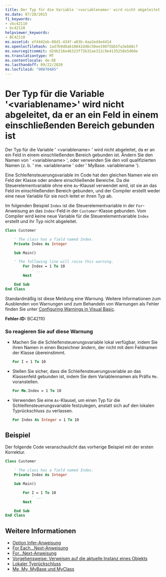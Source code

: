 ```yaml
---
title: Der Typ für die Variable '<variablename>' wird nicht abgeleitet, da er an ein Feld in einem einschließenden Bereich gebunden ist
ms.date: 07/20/2015
f1_keywords:
- vbc42110
- bc42110
helpviewer_keywords:
- BC42110
ms.assetid: ef4442eb-08d1-434f-a03b-4aa2ed4e4414
ms.openlocfilehash: 1ad7b9d0a610842dd6c50ee198f5bb5fa3eb68cf
ms.sourcegitcommit: d2db216e46323f73b32ae312c9e4135258e5d68e
ms.translationtype: MT
ms.contentlocale: de-DE
ms.lasthandoff: 09/22/2020
ms.locfileid: "90870485"
---
```

# <a name="the-type-for-variable-variablename-will-not-be-inferred-because-it-is-bound-to-a-field-in-an-enclosing-scope"></a>Der Typ für die Variable '\<variablename>' wird nicht abgeleitet, da er an ein Feld in einem einschließenden Bereich gebunden ist

Der Typ für die Variable ' \<variablename> ' wird nicht abgeleitet, da er an ein Feld in einem einschließenden Bereich gebunden ist. Ändern Sie den Namen von ' \<variablename> ', oder verwenden Sie den voll qualifizierten Namen (z. b. ' me. variablename ' oder ' MyBase. variablename ').

Eine Schleifensteuerungsvariable im Code hat den gleichen Namen wie ein Feld der Klasse oder andere einschließende Bereiche. Da die Steuerelementvariable ohne eine `As`-Klausel verwendet wird, ist sie an das Feld im einschließenden Bereich gebunden, und der Compiler erstellt weder eine neue Variable für sie noch leitet er ihren Typ ab.

Im folgenden Beispiel `Index` ist die Steuerelementvariable in der `For`-Anweisung an das `Index`-Feld in der `Customer`-Klasse gebunden. Vom Compiler wird keine neue Variable für die Steuerelementvariable `Index` erstellt und ihr Typ nicht abgeleitet.

```vb
Class Customer

    ' The class has a field named Index.
    Private Index As Integer

    Sub Main()

    ' The following line will raise this warning.
        For Index = 1 To 10
            ' ...
        Next

    End Sub
End Class
```

Standardmäßig ist diese Meldung eine Warnung. Weitere Informationen zum Ausblenden von Warnungen und zum Behandeln von Warnungen als Fehler finden Sie unter [Configuring Warnings in Visual Basic](/visualstudio/ide/configuring-warnings-in-visual-basic).

**Fehler-ID:** BC42110

### <a name="to-address-this-warning"></a>So reagieren Sie auf diese Warnung

- Machen Sie die Schleifensteuerungsvariable lokal verfügbar, indem Sie ihren Namen in einen Bezeichner ändern, der nicht mit dem Feldnamen der Klasse übereinstimmt.

  ```vb
  For I = 1 To 10
  ```

- Stellen Sie sicher, dass die Schleifensteuerungsvariable an das Klassenfeld gebunden ist, indem Sie dem Variablennamen als Präfix `Me.` voranstellen.

  ```vb
  For Me.Index = 1 To 10
  ```

- Verwenden Sie eine `As`-Klausel, um einen Typ für die Schleifensteuerungsvariable festzulegen, anstatt sich auf den lokalen Typrückschluss zu verlassen.

  ```vb
  For Index As Integer = 1 To 10
  ```

## <a name="example"></a>Beispiel

 Der folgende Code veranschaulicht das vorherige Beispiel mit der ersten Korrektur.

```vb
Class Customer

    ' The class has a field named Index.
    Private Index As Integer

    Sub Main()

        For I = 1 To 10
            ' ...
        Next

    End Sub
End Class
```

## <a name="see-also"></a>Weitere Informationen

- [Option Infer-Anweisung](../statements/option-infer-statement.md)
- [For Each...Next-Anweisung](../statements/for-each-next-statement.md)
- [For...Next-Anweisung](../statements/for-next-statement.md)
- [Vorgehensweise: Verweisen auf die aktuelle Instanz eines Objekts](../../programming-guide/language-features/variables/how-to-refer-to-the-current-instance-of-an-object.md)
- [Lokaler Typrückschluss](../../programming-guide/language-features/variables/local-type-inference.md)
- [Me, My, MyBase und MyClass](../../programming-guide/program-structure/me-my-mybase-and-myclass.md)
